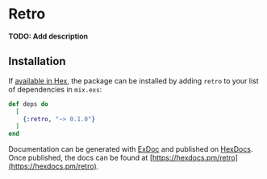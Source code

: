 # Retro

**TODO: Add description**

## Installation

If [available in Hex](https://hex.pm/docs/publish), the package can be installed
by adding `retro` to your list of dependencies in `mix.exs`:

```elixir
def deps do
  [
    {:retro, "~> 0.1.0"}
  ]
end
```

Documentation can be generated with [ExDoc](https://github.com/elixir-lang/ex_doc)
and published on [HexDocs](https://hexdocs.pm). Once published, the docs can
be found at [https://hexdocs.pm/retro](https://hexdocs.pm/retro).

